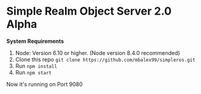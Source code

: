 # Simple Realm Object Server 2.0 Alpha

__System Requirements__
1. Node: Version 6.10 or higher. (Node version 8.4.0 recommended)
2. Clone this repo `git clone https://github.com/mbalex99/simpleros.git`
3. Run `npm install`
4. Run `npm start` 

Now it's running on Port 9080